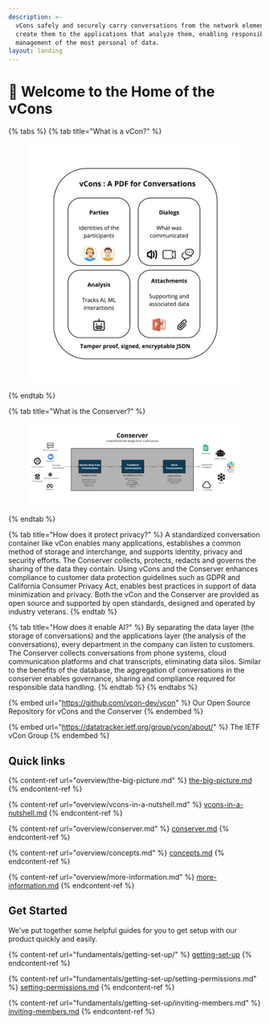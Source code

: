 ```yaml
---
description: >-
  vCons safely and securely carry conversations from the network elements that
  create them to the applications that analyze them, enabling responsible
  management of the most personal of data.
layout: landing
---
```


# 👋 Welcome to the Home of the vCons

{% tabs %}
{% tab title="What is a vCon?" %}
<figure><img src=".gitbook/assets/Conserver Pictures (8).jpg" alt=""><figcaption></figcaption></figure>
{% endtab %}

{% tab title="What is the Conserver?" %}
<figure><img src=".gitbook/assets/Conserver Pictures (7).jpg" alt=""><figcaption></figcaption></figure>
{% endtab %}

{% tab title="How does it protect privacy?" %}
A standardized conversation container like vCon enables many applications, establishes a common method of storage and interchange, and supports identity, privacy and security efforts.  The Conserver collects, protects, redacts and governs the sharing of the data they contain.  Using vCons and the Conserver enhances compliance to customer data protection guidelines such as GDPR and California Consumer Privacy Act, enables best practices in support of data minimization and privacy. Both the vCon and the Conserver are provided as open source and supported by open standards, designed and operated by industry veterans.&#x20;
{% endtab %}

{% tab title="How does it enable AI?" %}
By separating the data layer (the storage of conversations) and the applications layer (the analysis of the conversations), every department in the company can listen to customers. The Conserver collects conversations from phone systems, cloud communication platforms and chat transcripts, eliminating data silos.  Similar to the benefits of the database, the aggregation of conversations in the conserver enables governance, sharing and compliance required for responsible data handling.&#x20;
{% endtab %}
{% endtabs %}

{% embed url="https://github.com/vcon-dev/vcon" %}
Our Open Source Repository for vCons and the Conserver
{% endembed %}

{% embed url="https://datatracker.ietf.org/group/vcon/about/" %}
The IETF vCon Group&#x20;
{% endembed %}

## Quick links

{% content-ref url="overview/the-big-picture.md" %}
[the-big-picture.md](overview/the-big-picture.md)
{% endcontent-ref %}

{% content-ref url="overview/vcons-in-a-nutshell.md" %}
[vcons-in-a-nutshell.md](overview/vcons-in-a-nutshell.md)
{% endcontent-ref %}

{% content-ref url="overview/conserver.md" %}
[conserver.md](overview/conserver.md)
{% endcontent-ref %}

{% content-ref url="overview/concepts.md" %}
[concepts.md](overview/concepts.md)
{% endcontent-ref %}

{% content-ref url="overview/more-information.md" %}
[more-information.md](overview/more-information.md)
{% endcontent-ref %}



## Get Started

We've put together some helpful guides for you to get setup with our product quickly and easily.

{% content-ref url="fundamentals/getting-set-up/" %}
[getting-set-up](fundamentals/getting-set-up/)
{% endcontent-ref %}

{% content-ref url="fundamentals/getting-set-up/setting-permissions.md" %}
[setting-permissions.md](fundamentals/getting-set-up/setting-permissions.md)
{% endcontent-ref %}

{% content-ref url="fundamentals/getting-set-up/inviting-members.md" %}
[inviting-members.md](fundamentals/getting-set-up/inviting-members.md)
{% endcontent-ref %}
